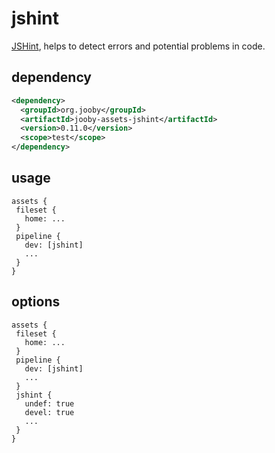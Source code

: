 # jshint

<a href="http://jshint.com/">JSHint</a>, helps to detect errors and potential problems in code.

## dependency

```xml
<dependency>
  <groupId>org.jooby</groupId>
  <artifactId>jooby-assets-jshint</artifactId>
  <version>0.11.0</version>
  <scope>test</scope>
</dependency>
```

## usage

```
assets {
 fileset {
   home: ...
 }
 pipeline {
   dev: [jshint]
   ...
 }
}
```

## options

```
assets {
 fileset {
   home: ...
 }
 pipeline {
   dev: [jshint]
   ...
 }
 jshint {
   undef: true
   devel: true
   ...
 }
}
```
